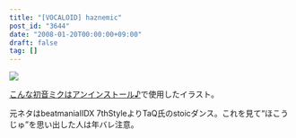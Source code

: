 ```yaml
---
title: "[VOCALOID] haznemic"
post_id: "3644"
date: "2008-01-20T00:00:00+09:00"
draft: false
tag: []
---
```



![](/image/illustrations/miku/miq_s.jpg)

[こんな初音ミクはアンインストール♪](http://www.nicovideo.jp/watch/sm2197976)で使用したイラスト。

元ネタはbeatmaniaIIDX 7thStyleよりTaQ氏のstoicダンス。これを見て“ほこうじゅ”を思い出した人は年バレ注意。

